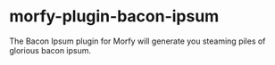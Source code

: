 # morfy-plugin-bacon-ipsum
The Bacon Ipsum plugin for Morfy will generate you steaming piles of glorious bacon ipsum.
